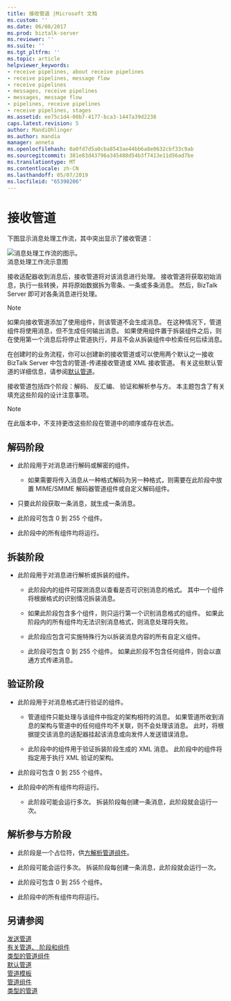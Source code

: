 ```yaml
---
title: 接收管道 |Microsoft 文档
ms.custom: ''
ms.date: 06/08/2017
ms.prod: biztalk-server
ms.reviewer: ''
ms.suite: ''
ms.tgt_pltfrm: ''
ms.topic: article
helpviewer_keywords:
- receive pipelines, about receive pipelines
- receive pipelines, message flow
- receive pipelines
- messages, receive pipelines
- messages, message flow
- pipelines, receive pipelines
- receive pipelines, stages
ms.assetid: ee75c1d4-00b7-4177-bca3-1447a39d2238
caps.latest.revision: 5
author: MandiOhlinger
ms.author: mandia
manager: anneta
ms.openlocfilehash: 0a0fd7d5a0cba8543ae44bb6a8e0632cbf33c9ab
ms.sourcegitcommit: 381e83d43796a345488d54b3f7413e11d56ad7be
ms.translationtype: MT
ms.contentlocale: zh-CN
ms.lasthandoff: 05/07/2019
ms.locfileid: "65398206"
---
```

# <a name="receive-pipelines"></a>接收管道
下图显示消息处理工作流，其中突出显示了接收管道：  
  
 ![消息处理工作流的图示。](../core/media/ebiz-dev-busprcsb.gif "ebiz_dev_busprcsb")  
消息处理工作流示意图  
  
 接收适配器收到消息后，接收管道将对该消息进行处理。 接收管道将获取初始消息，执行一些转换，并将原始数据拆为零条、一条或多条消息。 然后，BizTalk Server 即可对各条消息进行处理。  
  
> [!NOTE]
>  如果向接收管道添加了使用组件，则该管道不会生成消息。 在这种情况下，管道组件将使用消息，但不生成任何输出消息。 如果使用组件置于拆装组件之后，则在使用第一个消息后将停止管道执行，并且不会从拆装组件中检索任何后续消息。  
  
 在创建时的业务流程，你可以创建新的接收管道或可以使用两个默认之一接收 BizTalk Server 中包含的管道-传递接收管道或 XML 接收管道。 有关这些默认管道的详细信息，请参阅[默认管道](../core/default-pipelines.md)。  
  
 接收管道包括四个阶段：解码、 反汇编、 验证和解析参与方。 本主题包含了有关填充这些阶段的设计注意事项。  
  
> [!NOTE]
>  在此版本中，不支持更改这些阶段在管道中的顺序或存在状态。  
  
## <a name="decode-stage"></a>解码阶段  
  
-   此阶段用于对消息进行解码或解密的组件。  
  
    -   如果需要将传入消息从一种格式解码为另一种格式，则需要在此阶段中放置 MIME/SMIME 解码器管道组件或自定义解码组件。  
  
-   只要此阶段获取一条消息，就生成一条消息。  
  
-   此阶段可包含 0 到 255 个组件。  
  
-   此阶段中的所有组件均将运行。  
  
## <a name="disassemble-stage"></a>拆装阶段  
  
-   此阶段用于对消息进行解析或拆装的组件。  
  
    -   此阶段内的组件可探测消息以查看是否可识别消息的格式。 其中一个组件将根据格式的识别情况拆装消息。  
  
    -   如果此阶段包含多个组件，则只运行第一个识别消息格式的组件。 如果此阶段内的所有组件均无法识别消息格式，则消息处理将失败。  
  
    -   此阶段应包含可实施特殊行为以拆装消息内容的所有自定义组件。  
  
    -   此阶段可包含 0 到 255 个组件。 如果此阶段不包含任何组件，则会以直通方式传递消息。  
  
## <a name="validate-stage"></a>验证阶段  
  
-   此阶段用于对消息格式进行验证的组件。  
  
    -   管道组件只能处理与该组件中指定的架构相符的消息。 如果管道所收到消息的架构与管道中的任何组件均不关联，则不会处理该消息。 此时，将根据提交该消息的适配器挂起该消息或向发件人发送错误消息。  
  
    -   此阶段中的组件用于验证拆装阶段生成的 XML 消息。 此阶段中的组件将指定用于执行 XML 验证的架构。  
  
-   此阶段可包含 0 到 255 个组件。  
  
-   此阶段中的所有组件均将运行。  
  
    -   此阶段可能会运行多次。 拆装阶段每创建一条消息，此阶段就会运行一次。  
  
## <a name="resolveparty-stage"></a>解析参与方阶段  
  
-   此阶段是一个占位符，供[方解析管道组件](../core/party-resolution-pipeline-component.md)。  
  
-   此阶段可能会运行多次。 拆装阶段每创建一条消息，此阶段就会运行一次。  
  
-   此阶段可包含 0 到 255 个组件。  
  
-   此阶段中的所有组件均将运行。  
  
## <a name="see-also"></a>另请参阅  
 [发送管道](../core/send-pipelines.md)   
 [有关管道、 阶段和组件](../core/about-pipelines-stages-and-components.md)   
 [类型的管道组件](../core/types-of-pipeline-components.md)   
 [默认管道](../core/default-pipelines.md)   
 [管道模板](../core/pipeline-templates.md)   
 [管道组件](../core/pipeline-components.md)   
 [类型的管道](../core/types-of-pipelines.md)